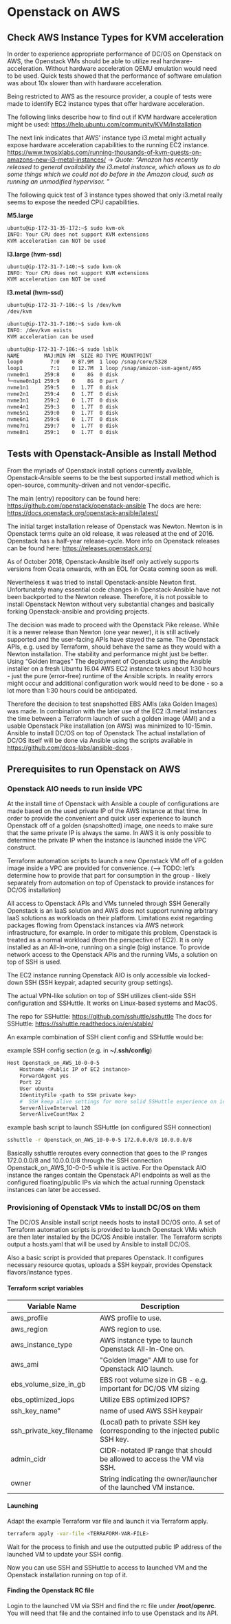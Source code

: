 # Openstack on AWS
## Check AWS Instance Types for KVM acceleration
In order to experience appropriate performance of DC/OS on Openstack on AWS, the Openstack VMs should be able to utilize real hardware-acceleration. Without hardware acceleration QEMU emulation would need to be used. Quick tests showed that the performance of software emulation was about 10x slower than with hardware acceleration.

Being restricted to AWS as the resource provider, a couple of tests were made to identify EC2 instance types that offer hardware acceleration.

The following links describe how to find out if KVM hardware acceleration might be used:
https://help.ubuntu.com/community/KVM/Installation

The next link indicates that AWS’ instance type i3.metal might actually expose hardware acceleration capabilities to the running EC2 instance.
https://www.twosixlabs.com/running-thousands-of-kvm-guests-on-amazons-new-i3-metal-instances/
→ *Quote: “Amazon has recently released to general availability the i3.metal instance, which allows us to do some things which we could not do before in the Amazon cloud, such as running an unmodified hypervisor. ”*

The following quick test of 3 instance types showed that only i3.metal really seems to expose the needed CPU capabilities.

**M5.large**
``` bash
ubuntu@ip-172-31-35-172:~$ sudo kvm-ok
INFO: Your CPU does not support KVM extensions
KVM acceleration can NOT be used
```

**I3.large  (hvm-ssd)**
```bash
ubuntu@ip-172-31-7-140:~$ sudo kvm-ok
INFO: Your CPU does not support KVM extensions
KVM acceleration can NOT be used
```

**I3.metal (hvm-ssd)**
``` bash
ubuntu@ip-172-31-7-186:~$ ls /dev/kvm
/dev/kvm

ubuntu@ip-172-31-7-186:~$ sudo kvm-ok
INFO: /dev/kvm exists
KVM acceleration can be used

ubuntu@ip-172-31-7-186:~$ sudo lsblk
NAME        MAJ:MIN RM  SIZE RO TYPE MOUNTPOINT
loop0         7:0    0 87.9M  1 loop /snap/core/5328
loop1         7:1    0 12.7M  1 loop /snap/amazon-ssm-agent/495
nvme0n1     259:8    0    8G  0 disk
└─nvme0n1p1 259:9    0    8G  0 part /
nvme1n1     259:5    0  1.7T  0 disk
nvme2n1     259:4    0  1.7T  0 disk
nvme3n1     259:2    0  1.7T  0 disk
nvme4n1     259:3    0  1.7T  0 disk
nvme5n1     259:0    0  1.7T  0 disk
nvme6n1     259:6    0  1.7T  0 disk
nvme7n1     259:7    0  1.7T  0 disk
nvme8n1     259:1    0  1.7T  0 disk
```

## Tests with Openstack-Ansible as Install Method
From the myriads of Openstack install options currently available, Openstack-Ansible seems to be the best supported install method which is open-source, community-driven and not vendor-specific.

The main (entry) repository can be found here:  https://github.com/openstack/openstack-ansible
The docs are here: https://docs.openstack.org/openstack-ansible/latest/

The initial target installation release of Openstack was Newton. Newton is in Openstack terms quite an old release, it was released at the end of 2016. Openstack has a half-year release-cycle. More info on Openstack releases can be found here: https://releases.openstack.org/

As of October 2018, Openstack-Ansible itself only actively supports versions from Ocata onwards, with an EOL for Ocata coming soon as well.

Nevertheless it was tried to install Openstack-ansible Newton first. Unfortunately many essential code changes in Openstack-Ansible  have not been backported to the Newton release. Therefore, it is not possible to install Openstack Newton without very substantial changes and basically forking Openstack-ansible and providing projects.

The decision was made to proceed with the Openstack Pike release. While it is a newer release than Newton (one year newer), it is still actively supported and the user-facing APIs have stayed the same. The Openstack APIs, e.g. used by Terraform, should behave the same as they would with a Newton installation. The stability and performance might just be better.
Using “Golden Images”
The deployment of Openstack using the Ansible installer on a fresh Ubuntu 16.04 AWS EC2 instance takes about 1:30 hours - just the pure (error-free) runtime of the Ansible scripts. In reality errors might occur and additional configuration work would need to be done - so a lot more than 1:30 hours could be anticipated.

Therefore the decision to test snapshotted EBS AMIs (aka Golden Images) was made. In combination with the later use of the EC2 i3.metal instances the time between a Terraform launch of such a golden image (AMI) and a usable Openstack Pike installation (on AWS) was minimized to 10-15min.
Ansible to install DC/OS on top of Openstack
The actual installation of DC/OS itself will be done via Ansible using the scripts available in https://github.com/dcos-labs/ansible-dcos .

## Prerequisites to run Openstack on AWS
### Openstack AIO needs to run inside VPC

At the install time of Openstack with Ansible a couple of configurations are made based on the used private IP of the AWS instance at that time. In order to provide the convenient and quick user experience to launch Openstack off of a golden (snapshotted) image, one needs to make sure that the same private IP is always the same. In AWS it is only possible to determine the private IP when the instance is launched inside the VPC construct.

Terraform automation scripts to launch a new Openstack VM off of a golden image inside a VPC are provided for convenience. (--> TODO: let’s determine how to provide that part for consumption in the group - likely separately from automation on top of Openstack to provide instances for DC/OS installation)

All access to Openstack APIs and VMs tunneled through SSH
Generally Openstack is an IaaS solution and AWS does not support running arbitrary IaaS solutions as workloads on their platform. Limitations exist regarding packages flowing from Openstack instances via AWS network infrastructure, for example. In order to mitigate this problem, Openstack is treated as a normal workload (from the perspective of EC2). It is only installed as an All-In-one, running on a single (big) instance. To provide network access to the Openstack APIs and the running VMs, a solution on top of SSH is used.

The EC2 instance running Openstack AIO is only accessible via locked-down SSH (SSH keypair, adapted security group settings).

The actual VPN-like solution on top of SSH utilizes client-side SSH configuration and SSHuttle. It works on Linux-based systems and MacOS.

The repo for SSHuttle: https://github.com/sshuttle/sshuttle
The docs for SSHuttle: https://sshuttle.readthedocs.io/en/stable/

An example combination of SSH client config and SSHuttle would be:


example SSH config section (e.g. in **~/.ssh/config**)

``` bash
Host Openstack_on_AWS_10-0-0-5
    Hostname <Public IP of EC2 instance>
    ForwardAgent yes
    Port 22
    User ubuntu
    IdentityFile <path to SSH private key>
    #  SSH keep alive settings for more solid SSHuttle experience on idling connections
    ServerAliveInterval 120
    ServerAliveCountMax 2
```

example bash script to launch SSHuttle (on configured SSH connection)

``` bash
sshuttle -r Openstack_on_AWS_10-0-0-5 172.0.0.0/8 10.0.0.0/8
```

Basically sshuttle reroutes every connection that goes to the IP ranges 172.0.0.0/8 and 10.0.0.0/8 through the SSH connection Openstack_on_AWS_10-0-0-5 while it is active. For the Openstack AIO instance the ranges contain the Openstack API endpoints as well as the configured floating/public IPs via which the actual running Openstack instances can later be accessed.


### Provisioning of Openstack VMs to install DC/OS on them

The DC/OS Ansible install script needs hosts to install DC/OS onto. A set of Terraform automation scripts is provided to launch Openstack VMs which are then later installed by the DC/OS Ansible installer. The Terraform scripts output a hosts.yaml that will be used by Ansible to install DC/OS.

Also a basic script is provided that prepares Openstack. It configures necessary resource quotas, uploads a SSH keypair, provides Openstack flavors/instance types.


#### Terraform script variables


|Variable Name              |Description                                                                        |
|---------------------------|-----------------------------------------------------------------------------------|
|aws_profile                | AWS profile to use.                                                               |
|aws_region                 | AWS region to use.                                                                |
|aws_instance_type          | AWS instance type to launch Openstack All-In-One on.                              |
|aws_ami                    | "Golden Image" AMI to use for Openstack AIO launch.                               |
|ebs_volume_size_in_gb      | EBS root volume size in GB - e.g. important for DC/OS VM sizing                   |
|ebs_optimized_iops         | Utilize EBS optimized IOPS?                                                       |
|ssh_key_name"              | name of used AWS SSH keypair                                                      |
|ssh_private_key_filename   | (Local) path to private SSH key (corresponding to the injected public SSH key.    |
|admin_cidr                 | CIDR-notated IP range that should be allowed to access the VM via SSH.            |
|owner                      | String indicating the owner/launcher of the launched VM instance.                 |


#### Launching

Adapt the example Terraform var file and launch it via Terraform apply.

``` bash
terraform apply -var-file <TERRAFORM-VAR-FILE>
```

Wait for the process to finish and use the outputted public IP address of the launched VM to update your SSH config.

Now you can use SSH and SSHuttle to access to launched VM and the Openstack installation running on top of it.

#### Finding the Openstack RC file

Login to the launched VM via SSH and find the rc file under **/root/openrc**. You will need that file and the contained info to use
Openstack and its API.
